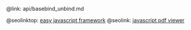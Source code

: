 @link: api/basebind_unbind.md

@seolinktop: [easy javascript framework](https://webix.com)
@seolink: [javascript pdf viewer](https://webix.com/widget/html5_pdf_viewer/)